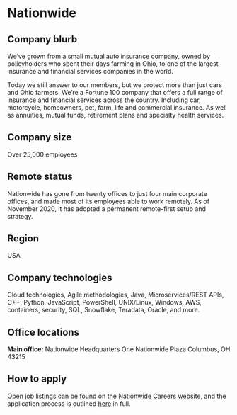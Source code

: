 # Nationwide 

## Company blurb

We’ve grown from a small mutual auto insurance company, owned by policyholders who spent their days farming in Ohio, to one of the largest insurance and financial services companies in the world.

Today we still answer to our members, but we protect more than just cars and Ohio farmers. We’re a Fortune 100 company that offers a full range of insurance and financial services across the country. Including car, motorcycle, homeowners, pet, farm, life and commercial insurance. As well as annuities, mutual funds, retirement plans and specialty health services.

## Company size

Over 25,000 employees

## Remote status

Nationwide has gone from twenty offices to just four main corporate offices, and made most of its employees able to work remotely. As of November 2020, it has adopted a permanent remote-first setup and strategy.

## Region

USA

## Company technologies

Cloud technologies, Agile methodologies, Java, Microservices/REST APIs, C++, Python, JavaScript, PowerShell, UNIX/Linux, Windows, AWS, containers, security, SQL, Snowflake, Teradata, Oracle, and more.  

## Office locations

**Main office:**
Nationwide Headquarters
One Nationwide Plaza
Columbus, OH 43215

## How to apply

Open job listings can be found on the [Nationwide Careers website](https://nationwide.eightfold.ai/careers), and the application process is outlined [here](https://www.nationwide.com/personal/about-us/careers/application-process/) in full.
